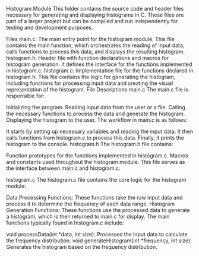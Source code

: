 Histogram Module
This folder contains the source code and header files necessary for generating and displaying histograms in C. These files are part of a larger project but can be compiled and run independently for testing and development purposes.

Files
main.c: The main entry point for the histogram module. This file contains the main function, which orchestrates the reading of input data, calls functions to process this data, and displays the resulting histogram.
histogram.h: Header file with function declarations and macros for histogram generation. It defines the interface for the functions implemented in histogram.c.
histogram.c: Implementation file for the functions declared in histogram.h. This file contains the logic for generating the histogram, including functions for processing input data and creating the visual representation of the histogram.
File Descriptions
main.c
The main.c file is responsible for:

Initializing the program.
Reading input data from the user or a file.
Calling the necessary functions to process the data and generate the histogram.
Displaying the histogram to the user.
The workflow in main.c is as follows:

It starts by setting up necessary variables and reading the input data.
It then calls functions from histogram.c to process this data.
Finally, it prints the histogram to the console.
histogram.h
The histogram.h file contains:

Function prototypes for the functions implemented in histogram.c.
Macros and constants used throughout the histogram module.
This file serves as the interface between main.c and histogram.c.

histogram.c
The histogram.c file contains the core logic for the histogram module:

Data Processing Functions: These functions take the raw input data and process it to determine the frequency of each data range.
Histogram Generation Functions: These functions use the processed data to generate a histogram, which is then returned to main.c for display.
The main functions typically found in histogram.c include:

void processData(int *data, int size): Processes the input data to calculate the frequency distribution.
void generateHistogram(int *frequency, int size): Generates the histogram based on the frequency distribution.
